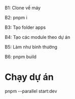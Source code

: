 
B1: Clone về máy

B2: pnpm i

B3: Tạo folder apps

B4: Tạo các module theo dự án

B5: Làm như bình thường

B6: pnpm build

# Chạy dự án
pnpm --parallel start:dev
